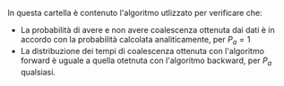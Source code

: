 In questa cartella è contenuto l'algoritmo utlizzato per verificare che: 

- La probabilità di avere e non avere coalescenza ottenuta dai dati è in accordo con la probabilità calcolata analiticamente, per $P_a=1$
- La distribuzione dei tempi di coalescenza ottenuta con l'algoritmo forward è uguale a quella otetnuta con l'algoritmo backward, per $P_a$ qualsiasi. 
